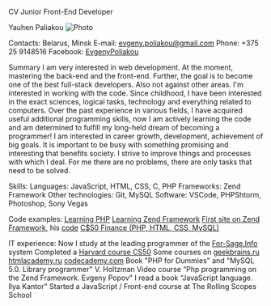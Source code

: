 CV Junior Front-End Developer

Yauhen Paliakou
![Photo](https://jekman87.github.io/rz/avatar.jpg)

Contacts:
Belarus, Minsk
E-mail: [evgeny.poliakou@gmail.com](evgeny.poliakou@gmail.com)
Phone: +375 25 9148516
Facebook: [EvgenyPoliakou](https://www.facebook.com/EvgenyPoliakou)

Summary
I am very interested in web development. At the moment, mastering the back-end and the front-end. Further, the goal is to become one of the best full-stack developers. Also not against other areas. I'm interested in working with the code. Since childhood, I have been interested in the exact sciences, logical tasks, technology and everything related to computers. Over the past experience in various fields, I have acquired useful additional programming skills, now I am actively learning the code and am determined to fulfill my long-held dream of becoming a programmer! I am interested in career growth, development, achievement of big goals. It is important to be busy with something promising and interesting that benefits society. I strive to improve things and processes with which I deal. For me there are no problems, there are only tasks that need to be solved.


Skills:
Languages: JavaScript, HTML, CSS, C, PHP
Frameworks: Zend Framework
Other technologies: Git, MySQL
Software: VSCode, PHPShtorm, Photoshop, Sony Vegas

Code examples:
[Learning PHP](https://docs.google.com/document/d/1D1WTPZFApVrT4gEpFyUKI-7jHnYC_mqMdwZzGn0K0hQ/edit)
[Learning Zend Framework](https://docs.google.com/document/d/1BxEHl-8nn0kidMZspxbUXzH09M0yOOWtkwwml1ap4_c/edit)
[First site on Zend Framework](http://jekman.tk), his [code](https://github.com/Jekman87/it)
[C$50 Finance (PHP, HTML, CSS, MySQL)](https://github.com/Jekman87/C-50-Finance)


IT experience:
Now I study at the leading programmer of the [For-Sage.Info](For-Sage.Info) system
Completed a [Harvard course CS50](https://javarush.ru/quests/QUEST_HARVARD_CS50)
Some courses on [geekbrains.ru](https://geekbrains.ru/users/303892)
[htmlacademy.ru](https://htmlacademy.ru/profile/id110399)
[codecademy.com](https://www.codecademy.com/Jekman87)
Book "PHP for Dummies" and "MySQL 5.0. Library programmer" V. Holtzman
Video course “Php programming on the Zend Framework. Evgeny Popov"
I read a book “JavaScript language. Ilya Kantor"
Started a JavaScript / Front-end course at The Rolling Scopes School